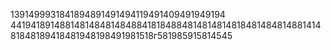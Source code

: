 1391499931841894891491494119491409491949194
4419418914881481484814848841818488481481481481848148481488141481848189418481948198491981518г581985915814545

